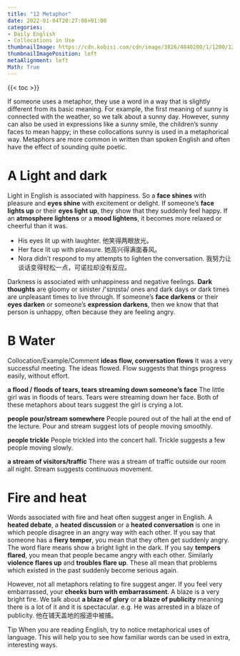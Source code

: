 ```yaml
---
title: "12 Metaphor"
date: 2022-01-04T20:27:08+01:00
categories:
- Daily English
- Collocations in Use
thumbnailImage: https://cdn.kobisi.com/cdn/image/3826/4840280/1/1200/1200/english-collocations-in-use-intermediate-book-with-answers.jpg
thumbnailImagePosition: left
metaAlignment: left
Math: True
---
```


<!--more-->

{{< toc >}}

If someone uses a metaphor, they use a word in a way that is slightly different from its basic meaning. For example, the first meaning of sunny is connected with the weather, so we talk about a sunny day. However, sunny can also be used in expressions like a sunny smile, the children’s sunny faces to mean happy; in these collocations sunny is used in a metaphorical way. Metaphors are more common in written than spoken English and often have the effect of sounding quite poetic.

# A Light and dark

Light in English is associated with happiness. So a **face shines** with pleasure and **eyes shine** with excitement or delight. If someone’s **face lights up** or their **eyes light up**, they show that they suddenly feel happy. If an **atmosphere lightens** or a **mood lightens**, it becomes more relaxed or cheerful than it was.

* His eyes lit up with laughter. 他笑得两眼放光。
* Her face lit up with pleasure. 她高兴得满面春风。
* Nora didn’t respond to my attempts to lighten the conversation. 我努力让谈话变得轻松一点，可诺拉却没有反应。

Darkness is associated with unhappiness and negative feelings. **Dark thoughts** are gloomy or sinister /'sɪnɪstə/ ones and dark days or dark times are unpleasant times to live through. If someone’s **face darkens** or their **eyes darken** or someone’s **expression darkens**, then we know that that person is unhappy, often because they are feeling angry.

# B Water
Collocation/Example/Comment
**ideas flow, conversation flows**
It was a very successful meeting. The ideas flowed.
Flow suggests that things progress easily, without effort.

**a flood / floods of tears, tears streaming down someone’s face**
The little girl was in floods of tears. Tears were streaming down her face.
Both of these metaphors about tears suggest the girl is crying a lot.

**people pour/stream somewhere**
People poured out of the hall at the end of the lecture.
Pour and stream suggest lots of people moving smoothly.

**people trickle**
People trickled into the concert hall.
Trickle suggests a few people moving slowly.

**a stream of visitors/traffic**
There was a stream of traffic outside our room all night.
Stream suggests continuous movement.

# Fire and heat
Words associated with fire and heat often suggest anger in English. A **heated debate**, a **heated discussion** or a **heated conversation** is one in which people disagree in an angry way with each other. If you say that someone has a **fiery temper**, you mean that they often get suddenly angry.
The word flare means show a bright light in the dark. If you say **tempers flared**, you mean that people became angry with each other. Similarly **violence flares up** and **troubles flare up**. These all mean that problems which existed in the past suddenly become serious again.

However, not all metaphors relating to fire suggest anger. If you feel very embarrassed, your **cheeks burn with embarrassment**. A blaze is a very bright fire. We talk about **a blaze of glory** or **a blaze of publicity** meaning there is a lot of it and it is spectacular.
e.g. He was arrested in a blaze of publicity.
他在铺天盖地的报道中被捕。

Tip
When you are reading English, try to notice metaphorical uses of language. This will help you to see how familiar words can be used in extra, interesting ways.
